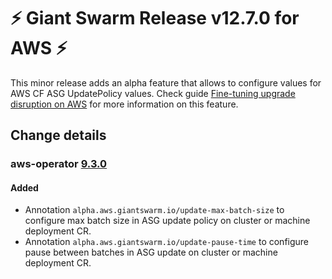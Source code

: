 # :zap: Giant Swarm Release v12.7.0 for AWS :zap:

This minor release adds an alpha feature that allows to configure values for AWS CF ASG UpdatePolicy values. Check guide [Fine-tuning upgrade disruption on AWS](https://docs.giantswarm.io/guides/fine-tuning-upgrade-disruption-on-aws/) for more information on this feature.

## Change details

### aws-operator [9.3.0](https://github.com/giantswarm/aws-operator/releases/tag/v9.3.0)

#### Added

- Annotation `alpha.aws.giantswarm.io/update-max-batch-size` to configure max batch size in ASG update policy on cluster or machine deployment CR.
- Annotation `alpha.aws.giantswarm.io/update-pause-time` to configure pause between batches in ASG update on cluster or machine deployment CR.
